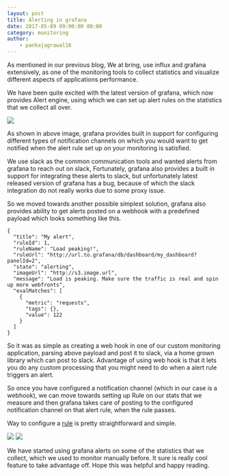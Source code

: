 ```yaml
---
layout: post
title: Alerting in grafana
date: 2017-05-09 09:00:00 00:00
category: monitoring
author:
    - pankajagrawal16
---
```


As mentioned in our previous blog, We at bring, use influx and grafana extensively, as one of the monitoring tools to collect statistics and visualize different aspects of applications performance.

We have been quite excited with the latest version of grafana, which now provides Alert engine, using which we can set up alert rules on the statistics that we collect all over. 

<img src="{{ site.baseurl }}/img/grafana-notification-channels.png" />

As shown in above image, grafana provides built in support for configuring different types of notification channels on which you would want to get notified when the alert rule set up on your monitoring is satisfied.

We use slack as the common communication tools and wanted alerts from grafana to reach out on slack, Fortunately, grafana also provides a built in support for integrating these alerts to slack, but unfortunately latest released version of grafana has a bug, because of which the slack integration do not really works due to some proxy issue.

So we moved towards another possible simplest solution, grafana also provides ability to get alerts posted on a webhook with a predefined payload which looks something like this.

```
{
  "title": "My alert",
  "ruleId": 1,
  "ruleName": "Load peaking!",
  "ruleUrl": "http://url.to.grafana/db/dashboard/my_dashboard?panelId=2",
  "state": "alerting",
  "imageUrl": "http://s3.image.url",
  "message": "Load is peaking. Make sure the traffic is real and spin up more webfronts",
  "evalMatches": [
    {
      "metric": "requests",
      "tags": {},
      "value": 122
    }
  ]
}

```

So it was as simple as creating a web hook in one of our custom monitoring application,  parsing above payload and post it to slack, via a home grown library which can post to slack. Advantage of using web hook is that it lets you do any custom processing that you might need to do when a alert rule triggers an alert.

So once you have configured a notification channel (which in our case is a webhook), we can move towards setting up Rule on our stats that we measure and then grafana takes care of posting to the configured notification channel on that alert rule, when the rule passes.

Way to configure a [rule](http://docs.grafana.org/alerting/rules/) is pretty straightforward and simple. 

<img src="{{ site.baseurl }}/img/configure-grafana-alert.png" />

<img src="{{ site.baseurl }}/img/configure-notification-channel-on-alert.png" />

We have started using grafana alerts on some of the statistics that we collect, which we used to monitor manually before. It sure is really cool feature to take advantage off. Hope this was helpful and happy reading.


